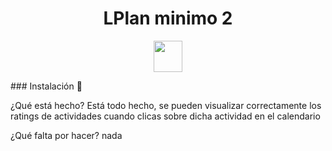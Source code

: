 <h1 align="center"> LPlan minimo 2 </h1>

<p align="center">
  <img width="46" height="50" src="https://grupo3ea.files.wordpress.com/2023/02/lamasia.png">
</p>
### Instalación 🔧



¿Qué está hecho?
Está todo hecho, se pueden visualizar correctamente los ratings de actividades cuando clicas sobre dicha actividad en el calendario

¿Qué falta por hacer?
nada
